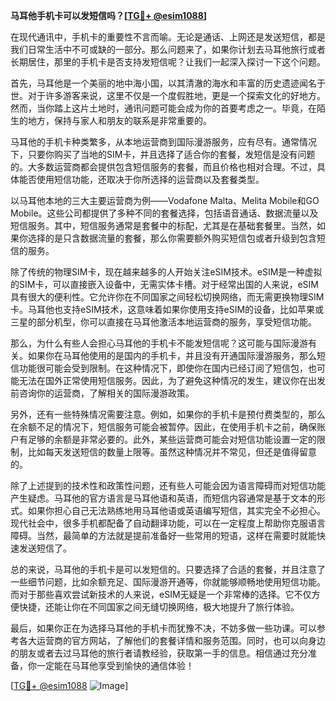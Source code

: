 **马耳他手机卡可以发短信吗？[[TG💪+ @esim1088](https://t.me/s/esim1088)]**

在现代通讯中，手机卡的重要性不言而喻。无论是通话、上网还是发送短信，都是我们日常生活中不可或缺的一部分。那么问题来了，如果你计划去马耳他旅行或者长期居住，那里的手机卡是否支持发短信呢？让我们一起深入探讨一下这个问题。

首先，马耳他是一个美丽的地中海小国，以其清澈的海水和丰富的历史遗迹闻名于世。对于许多游客来说，这里不仅是一个度假胜地，更是一个探索文化的好地方。然而，当你踏上这片土地时，通讯问题可能会成为你的首要考虑之一。毕竟，在陌生的地方，保持与家人和朋友的联系是非常重要的。

马耳他的手机卡种类繁多，从本地运营商到国际漫游服务，应有尽有。通常情况下，只要你购买了当地的SIM卡，并且选择了适合你的套餐，发短信是没有问题的。大多数运营商都会提供包含短信服务的套餐，而且价格也相对合理。不过，具体能否使用短信功能，还取决于你所选择的运营商以及套餐类型。

以马耳他本地的三大主要运营商为例——Vodafone Malta、Melita Mobile和GO Mobile。这些公司都提供了多种不同的套餐选择，包括语音通话、数据流量以及短信服务。其中，短信服务通常是套餐中的标配，尤其是在基础套餐里。当然，如果你选择的是只含数据流量的套餐，那么你需要额外购买短信包或者升级到包含短信的服务。

除了传统的物理SIM卡，现在越来越多的人开始关注eSIM技术。eSIM是一种虚拟的SIM卡，可以直接嵌入设备中，无需实体卡槽。对于经常出国的人来说，eSIM具有很大的便利性。它允许你在不同国家之间轻松切换网络，而无需更换物理SIM卡。马耳他也支持eSIM技术，这意味着如果你使用支持eSIM的设备，比如苹果或三星的部分机型，你可以直接在马耳他激活本地运营商的服务，享受短信功能。

那么，为什么有些人会担心马耳他的手机卡不能发短信呢？这可能与国际漫游有关。如果你在马耳他使用的是国内的手机卡，并且没有开通国际漫游服务，那么短信功能很可能会受到限制。在这种情况下，即使你在国内已经订阅了短信包，也可能无法在国外正常使用短信服务。因此，为了避免这种情况的发生，建议你在出发前咨询你的运营商，了解相关的国际漫游政策。

另外，还有一些特殊情况需要注意。例如，如果你的手机卡是预付费类型的，那么在余额不足的情况下，短信服务可能会被暂停。因此，在使用手机卡之前，确保账户有足够的余额是非常必要的。此外，某些运营商可能会对短信功能设置一定的限制，比如每天发送短信的数量上限等。虽然这种情况并不常见，但还是值得留意的。

除了上述提到的技术性和政策性问题，还有些人可能会因为语言障碍而对短信功能产生疑虑。马耳他的官方语言是马耳他语和英语，而短信内容通常是基于文本的形式。如果你担心自己无法熟练地用马耳他语或英语编写短信，其实完全不必担心。现代社会中，很多手机都配备了自动翻译功能，可以在一定程度上帮助你克服语言障碍。当然，最简单的方法就是提前准备好一些常用的短语，这样在需要时就能快速发送短信了。

总的来说，马耳他的手机卡是可以发短信的。只要选择了合适的套餐，并且注意了一些细节问题，比如余额充足、国际漫游开通等，你就能够顺畅地使用短信功能。而对于那些喜欢尝试新技术的人来说，eSIM无疑是一个非常棒的选择。它不仅方便快捷，还能让你在不同国家之间无缝切换网络，极大地提升了旅行体验。

最后，如果你正在为选择马耳他的手机卡而犹豫不决，不妨多做一些功课。可以参考各大运营商的官方网站，了解他们的套餐详情和服务范围。同时，也可以向身边的朋友或者去过马耳他的旅行者请教经验，获取第一手的信息。相信通过充分准备，你一定能在马耳他享受到愉快的通信体验！

[[TG💪+ @esim1088](https://t.me/s/esim1088) ![Image](https://i.postimg.cc/4NQfJmqS/Snipaste-2025-05-13-00-14-12.png)]